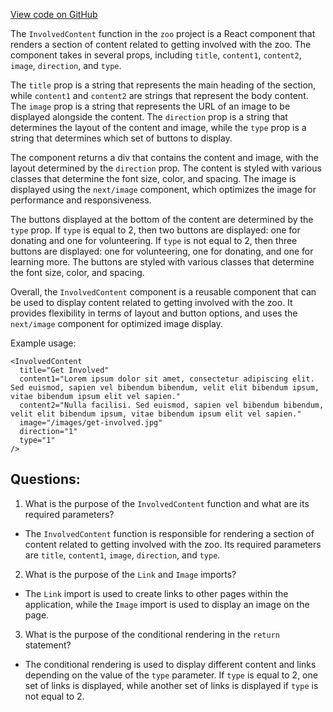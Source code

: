 [View code on GitHub](zoo-labs/zoo/blob/master/foundation/src/components/InvolvedContent.tsx)

The `InvolvedContent` function in the `zoo` project is a React component that renders a section of content related to getting involved with the zoo. The component takes in several props, including `title`, `content1`, `content2`, `image`, `direction`, and `type`. 

The `title` prop is a string that represents the main heading of the section, while `content1` and `content2` are strings that represent the body content. The `image` prop is a string that represents the URL of an image to be displayed alongside the content. The `direction` prop is a string that determines the layout of the content and image, while the `type` prop is a string that determines which set of buttons to display.

The component returns a div that contains the content and image, with the layout determined by the `direction` prop. The content is styled with various classes that determine the font size, color, and spacing. The image is displayed using the `next/image` component, which optimizes the image for performance and responsiveness.

The buttons displayed at the bottom of the content are determined by the `type` prop. If `type` is equal to 2, then two buttons are displayed: one for donating and one for volunteering. If `type` is not equal to 2, then three buttons are displayed: one for volunteering, one for donating, and one for learning more. The buttons are styled with various classes that determine the font size, color, and spacing.

Overall, the `InvolvedContent` component is a reusable component that can be used to display content related to getting involved with the zoo. It provides flexibility in terms of layout and button options, and uses the `next/image` component for optimized image display. 

Example usage:

```
<InvolvedContent
  title="Get Involved"
  content1="Lorem ipsum dolor sit amet, consectetur adipiscing elit. Sed euismod, sapien vel bibendum bibendum, velit elit bibendum ipsum, vitae bibendum ipsum elit vel sapien."
  content2="Nulla facilisi. Sed euismod, sapien vel bibendum bibendum, velit elit bibendum ipsum, vitae bibendum ipsum elit vel sapien."
  image="/images/get-involved.jpg"
  direction="1"
  type="1"
/>
```
## Questions: 
 1. What is the purpose of the `InvolvedContent` function and what are its required parameters?
- The `InvolvedContent` function is responsible for rendering a section of content related to getting involved with the zoo. Its required parameters are `title`, `content1`, `image`, `direction`, and `type`.
2. What is the purpose of the `Link` and `Image` imports?
- The `Link` import is used to create links to other pages within the application, while the `Image` import is used to display an image on the page.
3. What is the purpose of the conditional rendering in the `return` statement?
- The conditional rendering is used to display different content and links depending on the value of the `type` parameter. If `type` is equal to 2, one set of links is displayed, while another set of links is displayed if `type` is not equal to 2.